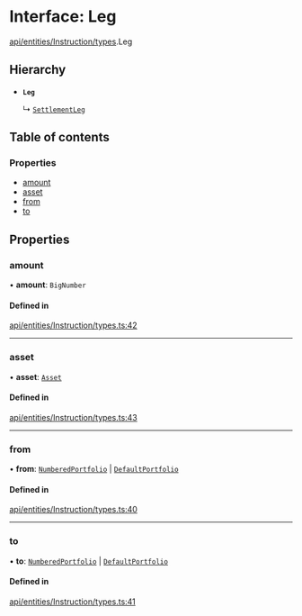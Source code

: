 # Interface: Leg

[api/entities/Instruction/types](../wiki/api.entities.Instruction.types).Leg

## Hierarchy

- **`Leg`**

  ↳ [`SettlementLeg`](../wiki/api.entities.Portfolio.types.SettlementLeg)

## Table of contents

### Properties

- [amount](../wiki/api.entities.Instruction.types.Leg#amount)
- [asset](../wiki/api.entities.Instruction.types.Leg#asset)
- [from](../wiki/api.entities.Instruction.types.Leg#from)
- [to](../wiki/api.entities.Instruction.types.Leg#to)

## Properties

### amount

• **amount**: `BigNumber`

#### Defined in

[api/entities/Instruction/types.ts:42](https://github.com/PolymathNetwork/polymesh-sdk/blob/299ce247/src/api/entities/Instruction/types.ts#L42)

___

### asset

• **asset**: [`Asset`](../wiki/api.entities.Asset.Asset)

#### Defined in

[api/entities/Instruction/types.ts:43](https://github.com/PolymathNetwork/polymesh-sdk/blob/299ce247/src/api/entities/Instruction/types.ts#L43)

___

### from

• **from**: [`NumberedPortfolio`](../wiki/api.entities.NumberedPortfolio.NumberedPortfolio) \| [`DefaultPortfolio`](../wiki/api.entities.DefaultPortfolio.DefaultPortfolio)

#### Defined in

[api/entities/Instruction/types.ts:40](https://github.com/PolymathNetwork/polymesh-sdk/blob/299ce247/src/api/entities/Instruction/types.ts#L40)

___

### to

• **to**: [`NumberedPortfolio`](../wiki/api.entities.NumberedPortfolio.NumberedPortfolio) \| [`DefaultPortfolio`](../wiki/api.entities.DefaultPortfolio.DefaultPortfolio)

#### Defined in

[api/entities/Instruction/types.ts:41](https://github.com/PolymathNetwork/polymesh-sdk/blob/299ce247/src/api/entities/Instruction/types.ts#L41)
